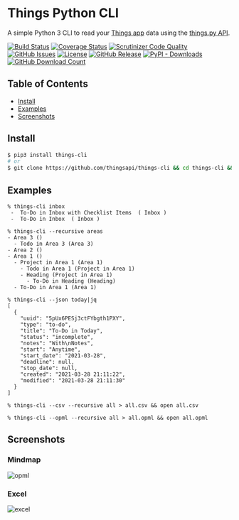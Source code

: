 # Things Python CLI

A simple Python 3 CLI to read your [Things app](https://culturedcode.com/things) data using the [things.py API](https://github.com/thingsapi/things.py/).

[![Build Status](https://github.com/thingsapi/things-cli/workflows/Build-Test/badge.svg)](https://github.com/thingsapi/things-cli/actions)
[![Coverage Status](https://codecov.io/gh/thingsapi/things-cli/branch/master/graph/badge.svg?token=dJbdYWeg7d)](https://codecov.io/gh/thingsapi/things-cli)
[![Scrutinizer Code Quality](https://img.shields.io/scrutinizer/quality/g/thingsapi/things-cli)](https://scrutinizer-ci.com/g/thingsapi/things-cli/?branch=master)
[![GitHub Issues](https://img.shields.io/github/issues/thingsapi/things-cli)](https://github.com/thingsapi/things-cli/issues)
[![License](https://img.shields.io/badge/License-Apache%202.0-blue.svg)](https://opensource.org/licenses/Apache-2.0)
[![GitHub Release](https://img.shields.io/github/v/release/thingsapi/things-cli?sort=semver)](https://github.com/thingsapi/things-cli/releases)
[![PyPI - Downloads](https://img.shields.io/pypi/dm/things-cli?label=pypi%20downloads)](https://pypi.org/project/things-cli/)
[![GitHub Download Count](https://img.shields.io/github/downloads/thingsapi/things-cli/total.svg)](https://github.com/thingsapi/things-cli/releases)

## Table of Contents

- [Install](#install)
- [Examples](#examples)
- [Screenshots](#screenshots)

## Install

```sh
$ pip3 install things-cli
# or
$ git clone https://github.com/thingsapi/things-cli && cd things-cli && make install
```

## Examples

```shell
% things-cli inbox
 -  To-Do in Inbox with Checklist Items  ( Inbox )
 -  To-Do in Inbox  ( Inbox )

% things-cli --recursive areas
- Area 3 ()
  - Todo in Area 3 (Area 3)
- Area 2 ()
- Area 1 ()
  - Project in Area 1 (Area 1)
    - Todo in Area 1 (Project in Area 1)
    - Heading (Project in Area 1)
      - To-Do in Heading (Heading)
  - To-Do in Area 1 (Area 1)

% things-cli --json today|jq
[
  {
    "uuid": "5pUx6PESj3ctFYbgth1PXY",
    "type": "to-do",
    "title": "To-Do in Today",
    "status": "incomplete",
    "notes": "With\nNotes",
    "start": "Anytime",
    "start_date": "2021-03-28",
    "deadline": null,
    "stop_date": null,
    "created": "2021-03-28 21:11:22",
    "modified": "2021-03-28 21:11:30"
  }
]

% things-cli --csv --recursive all > all.csv && open all.csv

% things-cli --opml --recursive all > all.opml && open all.opml
```

## Screenshots

### Mindmap

![opml](https://raw.githubusercontent.com/thingsapi/things-cli/master/resources/opml.png)

### Excel

![excel](https://raw.githubusercontent.com/thingsapi/things-cli/master/resources/excel.png)
